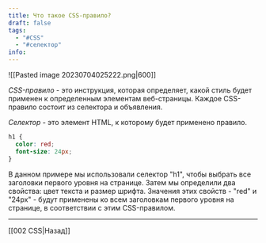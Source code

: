```yaml
---
title: Что такое CSS-правило?
draft: false
tags:
  - "#CSS"
  - "#селектор"
info:
---
```

![[Pasted image 20230704025222.png|600]]

_CSS-правило_ - это инструкция, которая определяет, какой стиль будет применен к определенным элементам веб-страницы. Каждое CSS-правило состоит из селектора и объявления.

_Селектор_ - это элемент HTML, к которому будет применено правило.

```css
h1 {
  color: red;
  font-size: 24px;
}
```

В данном примере мы использовали селектор "h1", чтобы выбрать все заголовки первого уровня на странице. Затем мы определили два свойства: цвет текста и размер шрифта. Значения этих свойств - "red" и "24px" - будут применены ко всем заголовкам первого уровня на странице, в соответствии с этим CSS-правилом.

---

[[002 CSS|Назад]]